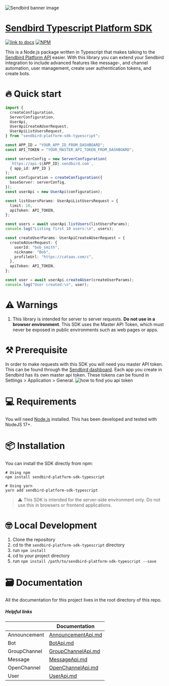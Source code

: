 ![Sendbird banner image](http://ww1.prweb.com/prfiles/2021/09/14/18371217/Sendbird_Logo_RGB_lg.png)

# [Sendbird Typescript Platform SDK](https://sendbird.com/docs/chat/v3/platform-api/getting-started/prepare-to-use-api)

[![link to docs](https://img.shields.io/badge/SDK-docs-green)](/docs)
[![NPM](https://img.shields.io/npm/v/sendbird-platform-sdk-typescript.svg)](https://www.npmjs.com/package/sendbird-platform-sdk-typescript)

This is a Node.js package written in Typescript  that makes talking to the [Sendbird Platform API](https://sendbird.com/docs/chat/v3/platform-api/getting-started/prepare-to-use-api) easier.
With this library you can extend your Sendbird integration to include advanced features like message-, and channel automation, user management, create user authentication tokens, and create bots.

# 🔥 Quick start

```typescript
import {
  createConfiguration,
  ServerConfiguration,
  UserApi,
  UserApiCreateAUserRequest,
  UserApiListUsersRequest,
} from "sendbird-platform-sdk-typescript";

const APP_ID = "YOUR_APP_ID_FROM_DASHBOARD";
const API_TOKEN = "YOUR_MASTER_API_TOKEN_FROM_DASHBOARD";

const serverConfig = new ServerConfiguration(
  `https://api-${APP_ID}.sendbird.com`,
  { app_id: APP_ID }
);
const configuration = createConfiguration({
  baseServer: serverConfig,
});
const userApi = new UserApi(configuration);

const listUsersParams: UserApiListUsersRequest = {
  limit: 10,
  apiToken: API_TOKEN,
};

const users = await userApi.listUsers(listUsersParams);
console.log("Listing first 10 users:\n", users);

const createUserParams: UserApiCreateAUserRequest = {
  createAUserRequest: {
    userId: "bob_smith",
    nickname: "Bob",
    profileUrl: "https://cataas.com/c",
  },
  apiToken: API_TOKEN,
};

const user = await userApi.createAUser(createUserParams);
console.log("User created:\n", user);
```

# ⚠️ Warnings

 1. This library is intended for server to server requests. **Do not use in a browser environment**. This SDK uses the Master API Token, which must never be exposed in public environments such as web pages or apps.

# ⚒️ Prerequisite

In order to make requests with this SDK you will need you master API token. This can be found through the [Sendbird dashboard](https://dashboard.sendbird.com/).  Each app you create in Sendbird has its own master api token. These tokens can be found in Settings > Application > General.
![how to find you api token](https://i.imgur.com/0YMKtpX.png)

# 💻 Requirements

You will need [Node.js](https://nodejs.org/en/download/) installed. This has been developed and tested with NodeJS 17+.

# 📦 Installation

You can install the SDK directly from npm:
```
# Using npm
npm install sendbird-platform-sdk-typescript

# Using yarn
yarn add sendbird-platform-sdk-typescript
```
> ⚠️ This SDK is intended for the server-side environment only. Do not use this in browsers or frontend applications.

# 🤓 Local Development

 1. Clone the repository
 2. cd to the `sendbird-platform-sdk-typescript` directory
 3. run `npm install`
 4. cd to your project directory
 5. run `npm install /path/to/sendbird-platform-sdk-typescript --save`


# 🗃️ Documentation 
All the documentation for this project lives in the root directory of this repo. 

##### Helpful links

|       | Documentation |
| ----------- | ----------- |
| Announcement   | [AnnouncementApi.md](AnnouncementApi.md)|
| Bot | [BotApi.md](BotApi.md)  |
| GroupChannel | [GroupChannelApi.md](GroupChannelApi.md)  |
| Message | [MessageApi.md](MessageApi.md)  |
| OpenChannel | [OpenChannelApi.md ](OpenChannelApi.md)  |
| User | [UserApi.md](UserApi.md)  |


